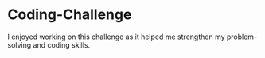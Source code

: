 # Coding-Challenge
I enjoyed working on this challenge as it helped me strengthen my problem-solving and coding skills.
